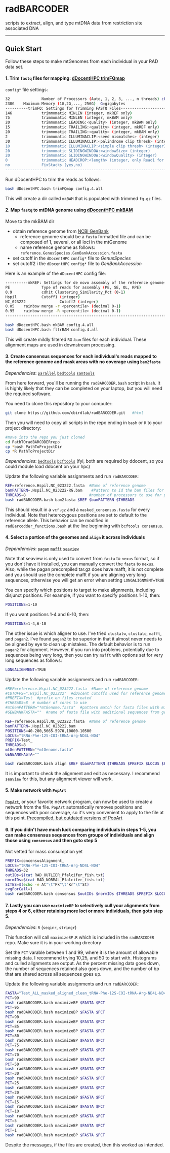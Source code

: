 # radBARCODER
scripts to extract, align, and type mtDNA data from restriction site associated DNA

---

## Quick Start

Follow these steps to make mtGenomes from each individual in your RAD data set.

#### 1. Trim `fastq` files for mapping: [dDocentHPC trimFQmap](https://github.com/cbirdlab/dDocentHPC)

`config*` file settings:
```bash
32              Number of Processors (Auto, 1, 2, 3, ..., n threads) cbirdq=40 normal=20
230G    Maximum Memory (1G,2G,..., 256G)  G=gigabytes
----------trimFQ: Settings for Trimming FASTQ Files---------------------------------------------------------------
146             trimmomatic MINLEN (integer, mkREF only)                                                Drop the read if it is below a specified l$
75              trimmomatic MINLEN (integer, mkBAM only)                                                Drop the read if it is below a specified l$
20              trimmomatic LEADING:<quality> (integer, mkBAM only)                             Specifies the minimum quality required to keep a b$
15              trimmomatic TRAILING:<quality> (integer, mkREF only)                    Specifies the minimum quality required to keep a base.
20              trimmomatic TRAILING:<quality> (integer, mkBAM only)                    Specifies the minimum quality required to keep a base.
2               trimmomatic ILLUMINACLIP:<seed mismatches> (integer)                    specifies the maximum mismatch count which will still allo$
30              trimmomatic ILLUMINACLIP:<palindrome clip thresh> (integer)             specifies how accurate the match between the two 'adapter $
10              trimmomatic ILLUMINACLIP:<simple clip thresh> (integer)                 specifies how accurate the match between any adapter etc. $
20              trimmomatic SLIDINGWINDOW:<windowSize> (integer)                                specifies the number of bases to average across
20              trimmomatic SLIDINGWINDOW:<windowQuality> (integer)                             specifies the average quality required.
0               trimmomatic HEADCROP:<length> (integer, only Read1 for ezRAD)   The number of bases to remove from the start of the read. 0 for dd$
no              FixStacks (yes,no)                                                           Demultiplexing with stacks$
------------------------------------------------------------------------------------------------------------------
```

Run dDocentHPC to trim the reads as follows:

```bash
bash dDocentHPC.bash trimFQmap config.4.all
```

This will create a dir called `mkBAM` that is populated with trimmed `fq.gz` files.


#### 2. Map `fastq` to mtDNA genome using [dDocentHPC mkBAM](https://github.com/cbirdlab/dDocentHPC)

Move to the mkBAM dir

* obtain reference genome from [NCBI GenBank](https://www.ncbi.nlm.nih.gov/genbank/)
  * reference genome should be a `fasta` formatted file and can be composed of 1, several, or all loci in the mtGenome
  * name reference genome as follows: `reference.GenusSpecies.GenBankAccession.fasta` 
* set cutoff in the `dDocentHPC` `config*` file to *_GenusSpecies_*
* set cutoff2 i the `dDocentHPC` `config*` file to *_GenBankAccession_*

Here is an example of the `dDocentHPC` config file:

```bash
----------mkREF: Settings for de novo assembly of the reference genome--------------------------------------------
PE              Type of reads for assembly (PE, SE, OL, RPE)                                    PE=ddRAD & ezRAD pairedend, non-overlapping reads;$
0.9             cdhit Clustering_Similarity_Pct (0-1)                                                   Use cdhit to cluster and collapse uniq rea$
Hspil           Cutoff1 (integer)                                                                                               Use unique reads t$
NC_023222               Cutoff2 (integer)                                                                                               Use unique$
0.05    rainbow merge -r <percentile> (decimal 0-1)                                             Percentile-based minimum number of seqs to assembl$
0.95    rainbow merge -R <percentile> (decimal 0-1)                                             Percentile-based maximum number of seqs to assembl$
------------------------------------------------------------------------------------------------------------------
```

```bash
bash dDocentHPC.bash mkBAM config.4.all
bash dDocentHPC.bash fltrBAM config.4.all
```

This will create mildly filtered `RG.bam` files for each individual. These alignment maps are used in downstream processing.


#### 3. Create consensus sequences for each individual's reads mapped to the reference genome and mask areas with no coverage using `bam2fasta`

*Dependencies*: [`parallel`](https://www.gnu.org/software/parallel/) [`bedtools`](https://github.com/arq5x/bedtools2/releases) [`samtools`](https://www.htslib.org/)

From here forward, you'll be running the `radBARCODER.bash` script in `bash`.  It is highly likely that they can be completed on your laptop, but you will need the required software. 

You need to clone this repository to your computer:

```bash
git clone https://github.com/cbirdlab/radBARCODER.git   #html
```

Then you will need to copy all scripts in the repo ending in `bash` or `R` to your project directory:

```bash
#move into the repo you just cloned
cd PathTOradBARCODERrepo
cp *bash PathToProjectDir
cp *R PathToProjectDir
```

*Dependencies*: [`bedtools`](https://github.com/arq5x/bedtools2/releases) [`bcftools`](https://samtools.github.io/bcftools/bcftools.html) (fyi, both are required by ddocent, so you could module load ddocent on your hpc)

Update the following variable assignments and run `radBARCODER`:

```bash
REF=reference.Hspil.NC_023222.fasta  #Name of reference genome
bamPATTERN=.Hspil.NC_023222-RG.bam    #Pattern to id the bam files for each individual, this must be formatted as .CUTOFF1.CUTOFF2-RG.bam, where the CUTOFFs come from the dDocent config settings in step 2 above
THREADS=8                            #number of processors to use for parallel operations
bash radBARCODER.bash bam2fasta $REF $bamPATTERN $THREADS
```

This should result in a `vcf.gz` and a `masked_consensus.fasta` for every individual. Note that heterozygous positions are set to default to the reference allele. This behavior can be modified in `radBarcodder_functions.bash` at the line beginning with `bcftools consensus`.


#### 4. Select a portion of the genomes and `align` it across individuals

*Dependencies*: [`pagan`](http://wasabiapp.org/software/pagan/) [`mafft`](https://mafft.cbrc.jp/alignment/software/) [`seaview`](http://doua.prabi.fr/software/seaview) 

Note that seaview is only used to convert from `fasta` to `nexus` format, so if you don't have it installed, you can manually convert the `fasta` to `nexus`. Also, while the pagan precompiled tar.gz does have mafft, it is not complete and you should use the complete mafft if you are aligning very long sequences, otherwise you will get an error when setting `LONGALIGNMENT=TRUE`

You can specify which positions to target to make alignments, including disjunct positions. For example, if you want to specify positions 1-10, then:

```bash
POSITIONS=1-10
```

If you want positions 1-4 and 6-10, then:

```bash
POSITIONS=1-4,6-10
```

The other issue is which aligner to use.  I've tried `clustalw`, `clustalo`, `mafft`, and `pagan2`.  I've found `pagan2` to be superior in that it almost never needs to be aligned by eye to clean up mistakes.  The default behavior is to run `pagan2` for alignment.  However, if you run into problems, potentially due to sequences being very long, then you can try `mafft` with options set for very long sequences as follows:

```bash
LONGALIGNMENT=TRUE
```

Update the following variable assignments and run `radBARCODER`:

```bash
#REF=reference.Hspil.NC_023222.fasta  #Name of reference genome
#CUTOFFS=".Hspil.NC_023222"  #dDocent cutoffs used for reference genome
#PREFIX=Test  #prefix on files created
#THREADS=8  # number of cores to use
#mtGenPATTERN="*mtGenome.fasta"  #pattern match for fasta files with mito genomes to include in alignment
#GENBANKFASTA=""  #name of fasta file with additional sequences from genbank to include in alignment

REF=reference.Hspil.NC_023222.fasta  #Name of reference genome
bamPATTERN=.Hspil.NC_023222.bam
POSITIONS=40-200,5665-5970,10000-10500
LOCUS="tRNA-Phe-12S-COI-tRNA-Arg-ND4L-ND4"
PREFIX=Test_
THREADS=8
mtGenPATTERN="*mtGenome.fasta"
GENBANKFASTA=""

bash radBARCODER.bash align $REF $bamPATTERN $THREADS $PREFIX $LOCUS $POSITIONS "$mtGenPATTERN" $LONGALIGNMENT $GENBANKFASTA
```

It is important to check the alignment and edit as necessary. I recommend [`seaview`](http://doua.prabi.fr/software/seaview) for this, but any alignment viewer will work. 

#### 5. Make network with `PopArt` 

[`PopArt`](https://github.com/jessicawleigh/popart-current), or your favorite network program, can now be used to create a network from the file.  `PopArt` automatically removes positions and sequences with poor coverage, so it's very convenient to apply to the file at this point.  [Precompiled, but outdated versions of PopArt](http://popart.otago.ac.nz/index.shtml)


#### 6. If you didn't have much luck comparing individuals in steps 1-5, you can make consensus sequences from groups of individuals and align those using `consensus` and then goto step 5

Not vetted for mass consumption yet

```bash
PREFIX=concensusAlignment_
LOCUS="tRNA-Phe-12S-COI-tRNA-Arg-ND4L-ND4"
THREADS=32
outIDs=$(cat RAD_OUTLIER_Pfalcifer_fish.txt)
normIDs=$(cat RAD_NORMAL_Pfalcifer_fish.txt)
SITES=$(echo -e At"\t"Pk"\t"Kr"\t"St)
cvgForCall=1
bash radBARCODER.bash consensus $outIDs $normIDs $THREADS $PREFIX $LOCUS $SITES $cvgForCall
```

#### 7. Lastly you can use `maximizeBP` to selectively cull your alignments from steps 4 or 6, either retaining more loci or more individuals, then goto step 5.

*Dependencies*: `R` (`seqinr`, `stringr`) 

This function will call `maximizeBP.R` which is included in the `radBARCODER` repo.  Make sure it is in your working directory

Set the `PCT` varable between 1 and 99, where it is the amount of allowable missing data. I recommend trying 10,25, and 50 to start with.  Histograms and culled alignments are output.  As the percent missing data goes down, the number of sequences retained also goes down, and the number of bp that are shared across all sequences goes up.

Update the following variable assignments and run `radBARCODER`:

```bash
FASTA="Test_ALL_masked_aligned_clean_tRNA-Phe-12S-COI-tRNA-Arg-ND4L-ND4.fasta"
PCT=99
bash radBARCODER.bash maximizeBP $FASTA $PCT
PCT=95
bash radBARCODER.bash maximizeBP $FASTA $PCT
PCT=90
bash radBARCODER.bash maximizeBP $FASTA $PCT
PCT=85
bash radBARCODER.bash maximizeBP $FASTA $PCT
PCT=80
bash radBARCODER.bash maximizeBP $FASTA $PCT
PCT=75
bash radBARCODER.bash maximizeBP $FASTA $PCT
PCT=70
bash radBARCODER.bash maximizeBP $FASTA $PCT
PCT=50
bash radBARCODER.bash maximizeBP $FASTA $PCT
PCT=30
bash radBARCODER.bash maximizeBP $FASTA $PCT
PCT=25
bash radBARCODER.bash maximizeBP $FASTA $PCT
PCT=20
bash radBARCODER.bash maximizeBP $FASTA $PCT
PCT=15
bash radBARCODER.bash maximizeBP $FASTA $PCT
PCT=10
bash radBARCODER.bash maximizeBP $FASTA $PCT
PCT=5
bash radBARCODER.bash maximizeBP $FASTA $PCT
PCT=1
bash radBARCODER.bash maximizeBP $FASTA $PCT

```

Despite the messages, if the files are created, then this worked as intended.


